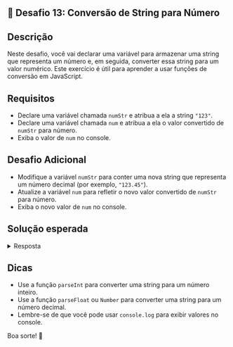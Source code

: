 ## 📝 Desafio 13: Conversão de String para Número

## Descrição

Neste desafio, você vai declarar uma variável para armazenar uma string que representa um número e, em seguida, converter essa string para um valor numérico. Este exercício é útil para aprender a usar funções de conversão em JavaScript.

## Requisitos

- Declare uma variável chamada `numStr` e atribua a ela a string `"123"`.
- Declare uma variável chamada `num` e atribua a ela o valor convertido de `numStr` para número.
- Exiba o valor de `num` no console.

## Desafio Adicional

- Modifique a variável `numStr` para conter uma nova string que representa um número decimal (por exemplo, `"123.45"`).
- Atualize a variável `num` para refletir o novo valor convertido de `numStr` para número.
- Exiba o novo valor de `num` no console.

## Solução esperada

<details>
    <summary>Resposta</summary>

```javascript
let numStr = "123"

let num = Number(numStr)

console.log("O valor convertido de numStr é: " + num)

// Desafio Adicional

numStr = "123.45"

num = parseFloat(numStr)

console.log("O novo valor convertido de numStr é: " + num)
```

#### Explicação

- Declaramos uma variável `numStr` e atribuímos a ela a string `"123"`.
- Declaramos uma variável `num` e usamos a função `Number` para converter a string `numStr` para um número.
- Utilizamos `console.log` para exibir o valor de `num` no console.
- Modificamos a variável `numStr` para uma nova string `"123.45"`.
- Atualizamos a variável `num` para refletir o novo valor convertido de `numStr` para número usando a função `parseFloat`.
- Utilizamos `console.log` para exibir o novo valor de `num` no console.

</details>

## Dicas

- Use a função `parseInt` para converter uma string para um número inteiro.
- Use a função `parseFloat` ou `Number` para converter uma string para um número decimal.
- Lembre-se de que você pode usar `console.log` para exibir valores no console.

Boa sorte! 🚀
